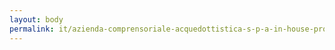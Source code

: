 ```yaml
---
layout: body
permalink: it/azienda-comprensoriale-acquedottistica-s-p-a-in-house-providing/
---
```


